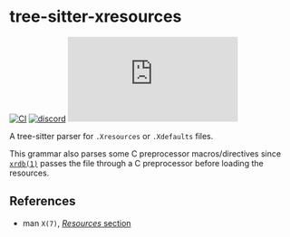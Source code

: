 # tree-sitter-xresources

[![CI][ci]](https://github.com/ValdezFOmar/tree-sitter-xresources/actions/workflows/ci.yml)
[![discord][discord]](https://discord.gg/w7nTvsVJhm)
[![matrix][matrix]](https://matrix.to/#/#tree-sitter-chat:matrix.org)
<!-- NOTE: uncomment these if you're publishing packages: -->
<!-- [![npm][npm]](https://www.npmjs.com/package/tree-sitter-xresources) -->
<!-- [![crates][crates]](https://crates.io/crates/tree-sitter-xresources) -->
<!-- [![pypi][pypi]](https://pypi.org/project/tree-sitter-xresources/) -->

A tree-sitter parser for `.Xresources` or `.Xdefaults` files.

This grammar also parses some C preprocessor macros/directives since
[`xrdb(1)`][xrdb-1] passes the file through a C preprocessor before
loading the resources.

## References

- man `X(7)`, [*Resources* section][x-7-resources]

[x-7-resources]: https://man.archlinux.org/man/X.7#RESOURCES
[xrdb-1]: https://man.archlinux.org/man/xrdb.1
[c-grammar]: https://github.com/tree-sitter/tree-sitter-c

[ci]: https://img.shields.io/github/actions/workflow/status/ValdezFOmar/tree-sitter-xresources/ci.yml?logo=github&label=CI
[discord]: https://img.shields.io/discord/1063097320771698699?logo=discord&label=discord
[matrix]: https://img.shields.io/matrix/tree-sitter-chat%3Amatrix.org?logo=matrix&label=matrix
[npm]: https://img.shields.io/npm/v/tree-sitter-xresources?logo=npm
[crates]: https://img.shields.io/crates/v/tree-sitter-xresources?logo=rust
[pypi]: https://img.shields.io/pypi/v/tree-sitter-xresources?logo=pypi&logoColor=ffd242
